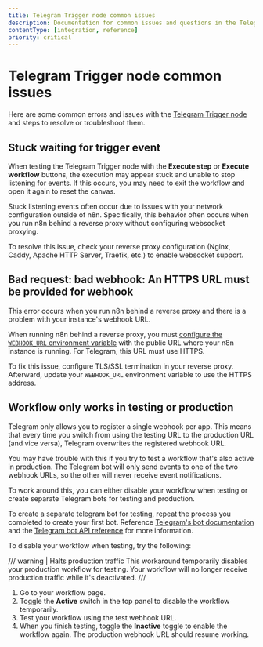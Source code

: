 ```yaml
---
title: Telegram Trigger node common issues
description: Documentation for common issues and questions in the Telegram Trigger node in n8n, a workflow automation platform. Includes details of the issue and suggested solutions.
contentType: [integration, reference]
priority: critical
---
```


# Telegram Trigger node common issues

Here are some common errors and issues with the [Telegram Trigger node](/integrations/builtin/trigger-nodes/n8n-nodes-base.telegramtrigger/index.md) and steps to resolve or troubleshoot them.

## Stuck waiting for trigger event

When testing the Telegram Trigger node with the **Execute step** or **Execute workflow** buttons, the execution may appear stuck and unable to stop listening for events. If this occurs, you may need to exit the workflow and open it again to reset the canvas.

Stuck listening events often occur due to issues with your network configuration outside of n8n. Specifically, this behavior often occurs when you run n8n behind a reverse proxy without configuring websocket proxying.

To resolve this issue, check your reverse proxy configuration (Nginx, Caddy, Apache HTTP Server, Traefik, etc.) to enable websocket support.

<!-- vale off -->
## Bad request: bad webhook: An HTTPS URL must be provided for webhook
<!-- vale on -->

This error occurs when you run n8n behind a reverse proxy and there is a problem with your instance's webhook URL.

When running n8n behind a reverse proxy, you must [configure the `WEBHOOK_URL` environment variable](/hosting/configuration/configuration-examples/webhook-url.md) with the public URL where your n8n instance is running. For Telegram, this URL must use HTTPS.

To fix this issue, configure TLS/SSL termination in your reverse proxy. Afterward, update your `WEBHOOK_URL` environment variable to use the HTTPS address.

## Workflow only works in testing or production

Telegram only allows you to register a single webhook per app. This means that every time you switch from using the testing URL to the production URL (and vice versa), Telegram overwrites the registered webhook URL. 

You may have trouble with this if you try to test a workflow that's also active in production. The Telegram bot will only send events to one of the two webhook URLs, so the other will never receive event notifications.

To work around this, you can either disable your workflow when testing or create separate Telegram bots for testing and production.

To create a separate telegram bot for testing, repeat the process you completed to create your first bot. Reference [Telegram's bot documentation](https://core.telegram.org/bots) and the [Telegram bot API reference](https://core.telegram.org/bots/api) for more information.

To disable your workflow when testing, try the following:

/// warning | Halts production traffic
This workaround temporarily disables your production workflow for testing. Your workflow will no longer receive production traffic while it's deactivated.
///

1. Go to your workflow page.
2. Toggle the **Active** switch in the top panel to disable the workflow temporarily.
3. Test your workflow using the test webhook URL.
4. When you finish testing, toggle the **Inactive** toggle to enable the workflow again. The production webhook URL should resume working.
